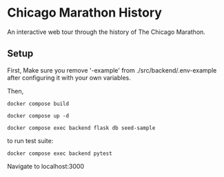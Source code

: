 # Chicago Marathon History

An interactive web tour through the history of The Chicago Marathon.

## Setup

First, Make sure you remove '-example' from ./src/backend/.env-example after configuring it with your own variables.

Then,

```
docker compose build
```

```
docker compose up -d
```

```
docker compose exec backend flask db seed-sample
```

to run test suite:

```
docker compose exec backend pytest
```

Navigate to localhost:3000
